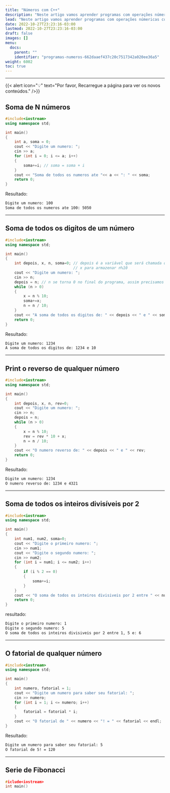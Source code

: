 ```yaml
---
title: "Números com C++"
description: "Neste artigo vamos aprender programas com operações númericas com o C++."
lead: "Neste artigo vamos aprender programas com operações númericas com o C++."
date: 2022-10-27T23:23:16-03:00
lastmod: 2022-10-27T23:23:16-03:00
draft: false
images: []
menu:
  docs:
    parent: ""
    identifier: "programas-numeros-662daaef437c20c7517342a020ee36a5"
weight: 6002
toc: true
---
```

_____

{{< alert icon="💡" text="Por favor, Recarregue a página para ver os novos conteúdos." />}}

## Soma de N números 

```c++
#include<iostream>
using namespace std;

int main()
{
    int a, soma = 0;
    cout << "Digite um numero: ";
    cin >> a;
    for (int i = 0; i <= a; i++)
    {
        soma+=i; // soma = soma + i
    }
    cout << "Soma de todos os numeros ate "<< a << ": " << soma;
    return 0;
}
```
Resultado:

```html
Digite um numero: 100
Soma de todos os numeros ate 100: 5050
```
____

## Soma de todos os digítos de um número 

```c++
#include<iostream>
using namespace std;

int main()
{
    int depois, x, n, soma=0; // depois é a variável que será chamada quando o loop acabar, n>0.
                              // x para armazenar n%10
    cout << "Digite um numero: ";
    cin >> n;
    depois = n; // n se torna 0 no final do programa, assim precisamos de outra variável para restaurá-lo.
    while (n > 0)
    {
        x = n % 10; 
        soma+=x;
        n = n / 10;
    }
    cout << "A soma de todos os digitos de: " << depois << " e " << soma;
    return 0;
}
```
Resultado:

```html
Digite um numero: 1234
A soma de todos os digitos de: 1234 e 10
```
____

## Print o reverso de qualquer número 

```c++
#include<iostream>
using namespace std;

int main()
{
    int depois, x, n, rev=0;
    cout << "Digite um numero: ";
    cin >> n;
    depois = n;
    while (n > 0)
    {
        x = n % 10;
        rev = rev * 10 + x;
        n = n / 10;
    }
    cout << "O numero reverso de: " << depois << " e " << rev;
    return 0;
}
```
Resultado:

```html
Digite um numero: 1234
O numero reverso de: 1234 e 4321
``` 
____

## Soma de todos os inteiros divisíveis por 2

```c++
#include<iostream>
using namespace std;

int main()
{
    int num1, num2, soma=0;
    cout << "Digite o primeiro numero: ";
    cin >> num1;
    cout << "Digite o segundo numero: ";
    cin >> num2;
    for (int i = num1; i <= num2; i++)
    {
        if (i % 2 == 0)
        { 
            soma+=i;
        }
    }
    cout << "O soma de todos os inteiros divisiveis por 2 entre " << num1 << ", " << num2 << " e: " << soma << endl;
    return 0;
}
```
resultado:

```html
Digite o primeiro numero: 1
Digite o segundo numero: 5
O soma de todos os inteiros divisiveis por 2 entre 1, 5 e: 6
```
____


## O fatorial de qualquer número

```c++
#include<iostream>
using namespace std;

int main()
{
    int numero, fatorial = 1;
    cout << "Digite um numero para saber seu fatorial: ";
    cin >> numero;
    for (int i = 1; i <= numero; i++)
    {
    	fatorial = fatorial * i;
	}
	cout << "O fatorial de " << numero << "! = " << fatorial << endl;
}
```
Resultado:

```html
Digite um numero para saber seu fatorial: 5
O fatorial de 5! = 120
```
_____

## Serie de Fibonacci

```c++
#iclude<iostream>
int main()
```




























